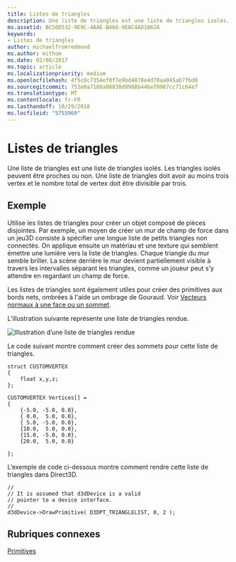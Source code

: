 ```yaml
---
title: Listes de triangles
description: Une liste de triangles est une liste de triangles isolés. Les triangles isolés peuvent être proches ou non. Une liste de triangles doit avoir au moins trois vertex et le nombre total de vertex doit être divisible par trois.
ms.assetid: BC50D532-9E9C-4AAE-B466-9E8C4AD1862A
keywords:
- Listes de triangles
author: michaelfromredmond
ms.author: mithom
ms.date: 02/08/2017
ms.topic: article
ms.localizationpriority: medium
ms.openlocfilehash: 4f5c8c7354ef0f7e9bd4878e4d78aa045ab7fbd0
ms.sourcegitcommit: 753e0a7160a88830d9908b446ef0907cc71c64e7
ms.translationtype: MT
ms.contentlocale: fr-FR
ms.lasthandoff: 10/29/2018
ms.locfileid: "5755969"
---
```

# <a name="triangle-lists"></a>Listes de triangles


Une liste de triangles est une liste de triangles isolés. Les triangles isolés peuvent être proches ou non. Une liste de triangles doit avoir au moins trois vertex et le nombre total de vertex doit être divisible par trois.

## <a name="span-idexamplespanspan-idexamplespanspan-idexamplespanexample"></a><span id="Example"></span><span id="example"></span><span id="EXAMPLE"></span>Exemple


Utilise les listes de triangles pour créer un objet composé de pièces disjointes. Par exemple, un moyen de créer un mur de champ de force dans un jeu3D consiste à spécifier une longue liste de petits triangles non connectés. On applique ensuite un matériau et une texture qui semblent émettre une lumière vers la liste de triangles. Chaque triangle du mur semble briller. La scène derrière le mur devient partiellement visible à travers les intervalles séparant les triangles, comme un joueur peut s’y attendre en regardant un champ de force.

Les listes de triangles sont également utiles pour créer des primitives aux bords nets, ombrées à l'aide un ombrage de Gouraud. Voir [Vecteurs normaux à une face ou un sommet](face-and-vertex-normal-vectors.md).

L’illustration suivante représente une liste de triangles rendue.

![Illustration d’une liste de triangles rendue](images/trilist.png)

Le code suivant montre comment créer des sommets pour cette liste de triangles.

```
struct CUSTOMVERTEX
{
    float x,y,z;
};

CUSTOMVERTEX Vertices[] = 
{
    {-5.0, -5.0, 0.0},
    { 0.0,  5.0, 0.0},
    { 5.0, -5.0, 0.0},
    {10.0,  5.0, 0.0},
    {15.0, -5.0, 0.0},
    {20.0,  5.0, 0.0}

};
```

L’exemple de code ci-dessous montre comment rendre cette liste de triangles dans Direct3D.

```
//
// It is assumed that d3dDevice is a valid
// pointer to a device interface.
//
d3dDevice->DrawPrimitive( D3DPT_TRIANGLELIST, 0, 2 );
```

## <a name="span-idrelated-topicsspanrelated-topics"></a><span id="related-topics"></span>Rubriques connexes


[Primitives](primitives.md)

 

 




